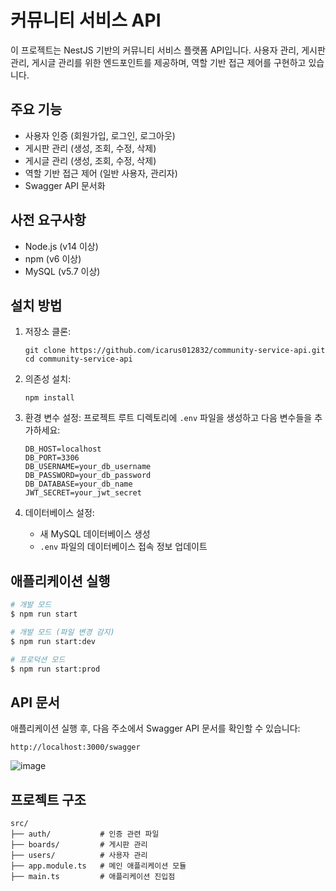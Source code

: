 # 커뮤니티 서비스 API

이 프로젝트는 NestJS 기반의 커뮤니티 서비스 플랫폼 API입니다. 사용자 관리, 게시판 관리, 게시글 관리를 위한 엔드포인트를 제공하며, 역할 기반 접근 제어를 구현하고 있습니다.

## 주요 기능

- 사용자 인증 (회원가입, 로그인, 로그아웃)
- 게시판 관리 (생성, 조회, 수정, 삭제)
- 게시글 관리 (생성, 조회, 수정, 삭제)
- 역할 기반 접근 제어 (일반 사용자, 관리자)
- Swagger API 문서화

## 사전 요구사항

- Node.js (v14 이상)
- npm (v6 이상)
- MySQL (v5.7 이상)

## 설치 방법

1. 저장소 클론:
   ```
   git clone https://github.com/icarus012832/community-service-api.git
   cd community-service-api
   ```

2. 의존성 설치:
   ```
   npm install
   ```

3. 환경 변수 설정:
   프로젝트 루트 디렉토리에 `.env` 파일을 생성하고 다음 변수들을 추가하세요:
   ```
   DB_HOST=localhost
   DB_PORT=3306
   DB_USERNAME=your_db_username
   DB_PASSWORD=your_db_password
   DB_DATABASE=your_db_name
   JWT_SECRET=your_jwt_secret
   ```

4. 데이터베이스 설정:
   - 새 MySQL 데이터베이스 생성
   - `.env` 파일의 데이터베이스 접속 정보 업데이트

## 애플리케이션 실행

```bash
# 개발 모드
$ npm run start

# 개발 모드 (파일 변경 감지)
$ npm run start:dev

# 프로덕션 모드
$ npm run start:prod
```

## API 문서

애플리케이션 실행 후, 다음 주소에서 Swagger API 문서를 확인할 수 있습니다:

```
http://localhost:3000/swagger
```
![image](https://github.com/user-attachments/assets/0ee298bf-b0c0-49b9-b2b0-f9cbdcd543b7)

## 프로젝트 구조

```
src/
├── auth/           # 인증 관련 파일
├── boards/         # 게시판 관리
├── users/          # 사용자 관리
├── app.module.ts   # 메인 애플리케이션 모듈
├── main.ts         # 애플리케이션 진입점
```



